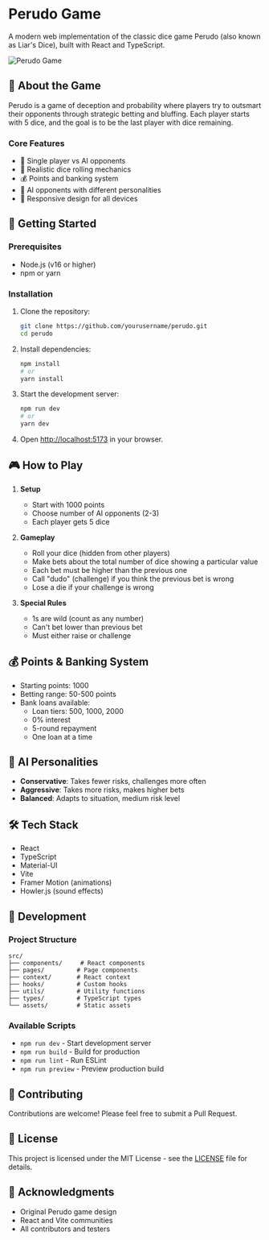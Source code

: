 # Perudo Game

A modern web implementation of the classic dice game Perudo (also known as Liar's Dice), built with React and TypeScript.

![Perudo Game](public/game-preview.png)

## 🎲 About the Game

Perudo is a game of deception and probability where players try to outsmart their opponents through strategic betting and bluffing. Each player starts with 5 dice, and the goal is to be the last player with dice remaining.

### Core Features

- 🎯 Single player vs AI opponents
- 🎲 Realistic dice rolling mechanics
- 💰 Points and banking system
- 🤖 AI opponents with different personalities
- 📱 Responsive design for all devices

## 🚀 Getting Started

### Prerequisites

- Node.js (v16 or higher)
- npm or yarn

### Installation

1. Clone the repository:

   ```bash
   git clone https://github.com/yourusername/perudo.git
   cd perudo
   ```

2. Install dependencies:

   ```bash
   npm install
   # or
   yarn install
   ```

3. Start the development server:

   ```bash
   npm run dev
   # or
   yarn dev
   ```

4. Open [http://localhost:5173](http://localhost:5173) in your browser.

## 🎮 How to Play

1. **Setup**

   - Start with 1000 points
   - Choose number of AI opponents (2-3)
   - Each player gets 5 dice

2. **Gameplay**

   - Roll your dice (hidden from other players)
   - Make bets about the total number of dice showing a particular value
   - Each bet must be higher than the previous one
   - Call "dudo" (challenge) if you think the previous bet is wrong
   - Lose a die if your challenge is wrong

3. **Special Rules**
   - 1s are wild (count as any number)
   - Can't bet lower than previous bet
   - Must either raise or challenge

## 💰 Points & Banking System

- Starting points: 1000
- Betting range: 50-500 points
- Bank loans available:
  - Loan tiers: 500, 1000, 2000
  - 0% interest
  - 5-round repayment
  - One loan at a time

## 🤖 AI Personalities

- **Conservative**: Takes fewer risks, challenges more often
- **Aggressive**: Takes more risks, makes higher bets
- **Balanced**: Adapts to situation, medium risk level

## 🛠️ Tech Stack

- React
- TypeScript
- Material-UI
- Vite
- Framer Motion (animations)
- Howler.js (sound effects)

## 📝 Development

### Project Structure

```
src/
├── components/     # React components
├── pages/         # Page components
├── context/       # React context
├── hooks/         # Custom hooks
├── utils/         # Utility functions
├── types/         # TypeScript types
└── assets/        # Static assets
```

### Available Scripts

- `npm run dev` - Start development server
- `npm run build` - Build for production
- `npm run lint` - Run ESLint
- `npm run preview` - Preview production build

## 🤝 Contributing

Contributions are welcome! Please feel free to submit a Pull Request.

## 📄 License

This project is licensed under the MIT License - see the [LICENSE](LICENSE) file for details.

## 🙏 Acknowledgments

- Original Perudo game design
- React and Vite communities
- All contributors and testers
